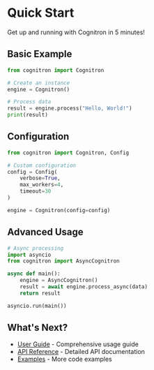 # Quick Start

Get up and running with Cognitron in 5 minutes!

## Basic Example

```python
from cognitron import Cognitron

# Create an instance
engine = Cognitron()

# Process data
result = engine.process("Hello, World!")
print(result)
```

## Configuration

```python
from cognitron import Cognitron, Config

# Custom configuration
config = Config(
    verbose=True,
    max_workers=4,
    timeout=30
)

engine = Cognitron(config=config)
```

## Advanced Usage

```python
# Async processing
import asyncio
from cognitron import AsyncCognitron

async def main():
    engine = AsyncCognitron()
    result = await engine.process_async(data)
    return result

asyncio.run(main())
```

## What's Next?

- [User Guide](../guide/overview.md) - Comprehensive usage guide
- [API Reference](../api/core.md) - Detailed API documentation
- [Examples](../examples/basic.md) - More code examples
